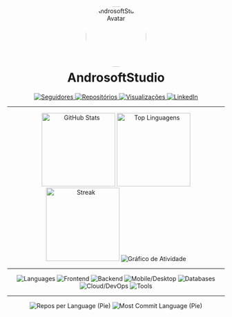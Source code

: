 <!-- MINIMAL • REALTIME • STACK-RICH -->
<div align="center">
  <img src="https://github.com/AndrosoftStudio.png?size=240" alt="AndrosoftStudio Avatar" width="140" style="border-radius:50%;"/>
  <h1 style="margin-top:8px;">AndrosoftStudio</h1>
</div>

<p align="center">
  <a href="https://github.com/AndrosoftStudio?tab=followers">
    <img src="https://img.shields.io/github/followers/AndrosoftStudio?style=for-the-badge&logo=github" alt="Seguidores"/>
  </a>
  <a href="https://github.com/AndrosoftStudio?tab=repositories">
    <img src="https://img.shields.io/badge/Repositórios-Explorar-0ea5e9?style=for-the-badge&logo=github" alt="Repositórios"/>
  </a>
  <a href="https://komarev.com/ghpvc/?username=AndrosoftStudio">
    <img src="https://img.shields.io/badge/Visualizações‑Perfil-22c55e?style=for-the-badge" alt="Visualizações"/>
  </a>
  <a href="https://www.linkedin.com/in/andrejorge-devandre?utm_source=share&utm_campaign=share_via&utm_content=profile&utm_medium=android_app">
    <img src="https://img.shields.io/badge/LinkedIn-André%20Jorge-0A66C2?style=for-the-badge&logo=linkedin" alt="LinkedIn"/>
  </a>
</p>

---

<!-- GRÁFICOS DINÂMICOS -->
<div align="center">
  <img src="https://github-readme-stats.vercel.app/api?username=AndrosoftStudio&show_icons=true&include_all_commits=true&count_private=true&theme=dracula&hide_border=false&locale=pt-br" height="170" alt="GitHub Stats"/>
  <img src="https://github-readme-stats.vercel.app/api/top-langs?username=AndrosoftStudio&layout=compact&card_width=420&langs_count=20&theme=dracula&hide_border=false" height="170" alt="Top Linguagens"/>
  <img src="https://streak-stats.demolab.com?user=AndrosoftStudio&theme=dracula&locale=pt_BR&date_format=j%20M%5B%20Y%5D" height="170" alt="Streak"/>
  <img src="https://github-readme-activity-graph.vercel.app/graph?username=AndrosoftStudio&theme=dracula&hide_border=false" alt="Gráfico de Atividade"/>
</div>

---

<!-- STACK WALL (icones) -->
<div align="center">

<!-- Linguagens principais -->
<img src="https://skillicons.dev/icons?i=ts,js,cs,dotnet,java,kotlin,swift,go,python,rust,php,ruby,scala,elixir,dart,solidity&perline=16" alt="Languages"/>

<!-- Frontend / Web -->
<img src="https://skillicons.dev/icons?i=react,nextjs,vue,angular,svelte,astro,tailwind,bootstrap,vite,webpack,rollup,graphql&perline=16" alt="Frontend"/>

<!-- Backend / APIs -->
<img src="https://skillicons.dev/icons?i=nodejs,express,nestjs,deno,fastapi,flask,django,spring,laravel,rails,prisma&perline=16" alt="Backend"/>

<!-- Mobile / Desktop -->
<img src="https://skillicons.dev/icons?i=android,flutter,react,tauri,electron&perline=16" alt="Mobile/Desktop"/>

<!-- Databases -->
<img src="https://skillicons.dev/icons?i=postgres,mysql,sqlite,mongodb,redis,firebase,supabase&perline=16" alt="Databases"/>

<!-- Cloud / DevOps -->
<img src="https://skillicons.dev/icons?i=aws,azure,gcp,vercel,netlify,docker,kubernetes,terraform,ansible,nginx,linux&perline=16" alt="Cloud/DevOps"/>

<!-- Tools -->
<img src="https://skillicons.dev/icons?i=git,github,gitlab,bitbucket,vscode,idea,figma,postman,bash,powershell&perline=16" alt="Tools"/>
</div>

---

<!-- PIE CHARTS AUTO (GitHub Action) -->
<p align="center">
  <img src="./profile-summary-card-output/dracula/1-repos-per-language.svg" alt="Repos per Language (Pie)" />
  <img src="./profile-summary-card-output/dracula/2-most-commit-language.svg" alt="Most Commit Language (Pie)" />
</p>

<!-- FIM -->
